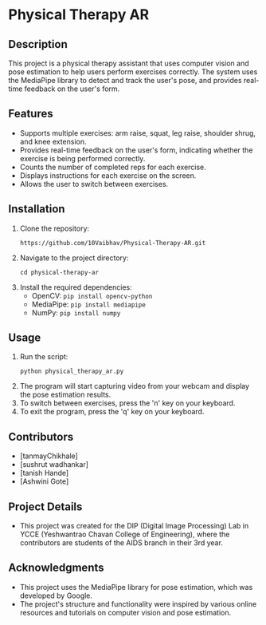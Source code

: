 # Physical Therapy AR

## Description
This project is a physical therapy assistant that uses computer vision and pose estimation to help users perform exercises correctly. The system uses the MediaPipe library to detect and track the user's pose, and provides real-time feedback on the user's form.

## Features
- Supports multiple exercises: arm raise, squat, leg raise, shoulder shrug, and knee extension.
- Provides real-time feedback on the user's form, indicating whether the exercise is being performed correctly.
- Counts the number of completed reps for each exercise.
- Displays instructions for each exercise on the screen.
- Allows the user to switch between exercises.

## Installation
1. Clone the repository:
   ```
   https://github.com/10Vaibhav/Physical-Therapy-AR.git
   ```
2. Navigate to the project directory:
   ```
   cd physical-therapy-ar
   ```
3. Install the required dependencies:
   - OpenCV: `pip install opencv-python`
   - MediaPipe: `pip install mediapipe`
   - NumPy: `pip install numpy`

## Usage
1. Run the script:
   ```
   python physical_therapy_ar.py
   ```
2. The program will start capturing video from your webcam and display the pose estimation results.
3. To switch between exercises, press the 'n' key on your keyboard.
4. To exit the program, press the 'q' key on your keyboard.

## Contributors
- [tanmayChikhale]
- [sushrut wadhankar]
- [tanish Hande]
- [Ashwini Gote]

## Project Details
- This project was created for the DIP (Digital Image Processing) Lab in YCCE (Yeshwantrao Chavan College of Engineering), where the contributors are students of the AIDS  branch in their 3rd year.

## Acknowledgments
- This project uses the MediaPipe library for pose estimation, which was developed by Google.
- The project's structure and functionality were inspired by various online resources and tutorials on computer vision and pose estimation.
